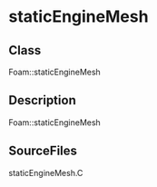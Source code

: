 # staticEngineMesh 
## Class
Foam::staticEngineMesh

## Description
Foam::staticEngineMesh

## SourceFiles
staticEngineMesh.C

